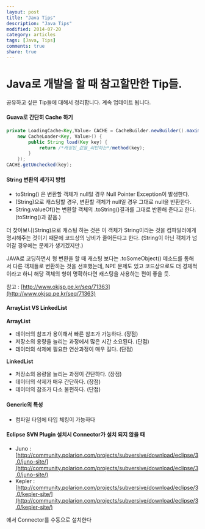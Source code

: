```yaml
---
layout: post
title: "Java Tips"
description: "Java Tips"
modified: 2014-07-20
category: articles
tags: [Java, Tips]
comments: true
share: true
---
```


# Java로 개발을 할 때 참고할만한 Tip들.

공유하고 싶은 Tip들에 대해서 정리합니다.
계속 업데이트 됩니다.

#### Guava로 간단히 Cache 하기

```java
private LoadingCache<Key,Value> CACHE = CacheBuilder.newBuilder().maximumSize(/*캐싱될_아이템_수*/size).expireAfterAccess(/*캐싱할_시간*/minute, TimeUnit.MINUTES).build( 
    new CacheLoader<Key, Value>() { 
        public String load(Key key) { 
            return /*캐싱된_값을_리턴하는*/method(key); 
        } 
    });   
CACHE.getUnchecked(key); 
```

#### String 변환의 세가지 방법
 
* toString() 은 변환할 객체가 null일 경우 Null Pointer Exception이 발생한다.
* (String)으로 캐스팅할 경우, 변환할 객체가 null일 경우 그대로 null을 반환한다.
* String.valueOf()는 변환할 객체의 .toString()결과를 그대로 반환해 준다고 한다. (toString()과 같음.)
 
더 찾아보니(String)으로 캐스팅 하는 것은 이 객체가 String이라는 것을 컴파일러에게 명시해주는 것이기 때문에 코드상의 낭비가 줄어든다고 한다. (String이 아닌 객체가 넘어갈 경우에는 문제가 생기겠지만.)
 
JAVA로 코딩하면서 형 변환을 할 때 캐스팅 보다는 .toSomeObject() 메소드를 통해서 다른 객체들로 변환하는 것을 선호했는데, NPE 문제도 있고 코드상으로도 더 경제적이라고 하니 해당 객체의 형이 명확하다면 캐스팅을 사용하는 편이 좋을 듯.
 
참고 : [http://www.okjsp.pe.kr/seq/71363](http://www.okjsp.pe.kr/seq/71363)

#### ArrayList VS LinkedList  

**ArrayList** 

* 데이터의 참조가 용이해서 빠른 참조가 가능하다. (장점)
* 저장소의 용량을 늘리는 과정에서 많은 시간 소요된다. (단점)
* 데이터의 삭제에 필요한 연산과정이 매우 길다. (단점)

**LinkedList**

* 저장소의 용량을 늘리는 과정이 간단하다. (장점)
* 데이터의 삭제가 매우 간단하다. (장점)
* 데이터의 참조가 다소 불편하다. (단점)

#### Generic의 특성  

* 컴파일 타임에 타입 체킹이 가능하다

#### Eclipse SVN Plugin 설치시 Connector가 설치 되지 않을 때  

* Juno :  [http://community.polarion.com/projects/subversive/download/eclipse/3.0/juno-site/](http://community.polarion.com/projects/subversive/download/eclipse/3.0/juno-site/) 
* Kepler : [http://community.polarion.com/projects/subversive/download/eclipse/3.0/kepler-site/](http://community.polarion.com/projects/subversive/download/eclipse/3.0/kepler-site/) 

에서 Connector를 수동으로 설치한다